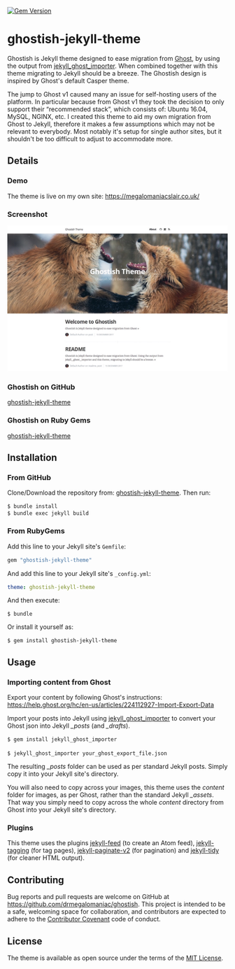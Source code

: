 [![Gem Version](https://badge.fury.io/rb/ghostish-jekyll-theme.svg)](https://badge.fury.io/rb/ghostish-jekyll-theme)

# ghostish-jekyll-theme

Ghostish is Jekyll theme designed to ease migration from [Ghost](https://ghost.org), by using the output from [jekyll_ghost_importer](https://github.com/eloyesp/jekyll_ghost_importer). When combined together with this theme migrating to Jekyll should be a breeze. The Ghostish design is inspired by Ghost's default Casper theme.

The jump to Ghost v1 caused many an issue for self-hosting users of the platform. In particular because from Ghost v1 they took the decision to only support their “recommended stack”, which consists of: Ubuntu 16.04, MySQL, NGINX, etc. I created this theme to aid my own migration from Ghost to Jekyll, therefore it makes a few assumptions which may not be relevant to everybody. Most notably it's setup for single author sites, but it shouldn't be too difficult to adjust to accommodate more.

## Details

### Demo

The theme is live on my own site: https://megalomaniacslair.co.uk/

### Screenshot

![Screenshot](screenshot.png)

### Ghostish on GitHub

[ghostish-jekyll-theme](https://github.com/drmegalomaniac/ghostish)

### Ghostish on Ruby Gems

[ghostish-jekyll-theme](https://rubygems.org/gems/ghostish-jekyll-theme)

## Installation

### From GitHub

Clone/Download the repository from: [ghostish-jekyll-theme](https://github.com/drmegalomaniac/ghostish). Then run:

    $ bundle install
    $ bundle exec jekyll build

### From RubyGems

Add this line to your Jekyll site's `Gemfile`:

```ruby
gem "ghostish-jekyll-theme"
```

And add this line to your Jekyll site's `_config.yml`:

```yaml
theme: ghostish-jekyll-theme
```

And then execute:

    $ bundle

Or install it yourself as:

    $ gem install ghostish-jekyll-theme

## Usage

### Importing content from Ghost

Export your content by following Ghost's instructions: https://help.ghost.org/hc/en-us/articles/224112927-Import-Export-Data

Import your posts into Jekyll using [jekyll_ghost_importer](https://github.com/eloyesp/jekyll_ghost_importer) to convert your Ghost json into Jekyll *\_posts* (and *\_drafts*).

    $ gem install jekyll_ghost_importer

    $ jekyll_ghost_importer your_ghost_export_file.json

The resulting *\_posts* folder can be used as per standard Jekyll posts. Simply copy it into your Jekyll site's directory.

You will also need to copy across your images, this theme uses the _content_ folder for images, as per Ghost, rather than the standard Jekyll *\_assets*. That way you simply need to copy across the whole _content_ directory from Ghost into your Jekyll site's directory.

### Plugins

This theme uses the plugins [jekyll-feed](https://rubygems.org/gems/jekyll-feed) (to create an Atom feed), [jekyll-tagging](https://rubygems.org/gems/jekyll-tagging) (for tag pages), [jekyll-paginate-v2](https://rubygems.org/gems/jekyll-paginate-v2) (for pagination) and [jekyll-tidy](https://rubygems.org/gems/jekyll-tidy) (for cleaner HTML output).

## Contributing

Bug reports and pull requests are welcome on GitHub at https://github.com/drmegalomaniac/ghostish. This project is intended to be a safe, welcoming space for collaboration, and contributors are expected to adhere to the [Contributor Covenant](http://contributor-covenant.org) code of conduct.

## License

The theme is available as open source under the terms of the [MIT License](https://opensource.org/licenses/MIT).
